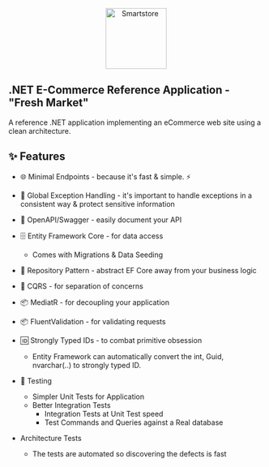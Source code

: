 <p align="center">
	<a>
		<img src="assets/smartstore-icon-whitebg.png" alt="Smartstore" width="120">
	</a>
</p>

## .NET E-Commerce Reference Application - "Fresh Market"

A reference .NET application implementing an eCommerce web site using a clean architecture.

## ✨ Features

- 🌐 Minimal Endpoints - because it's fast & simple. ⚡
- 🔑 Global Exception Handling - it's important to handle exceptions in a consistent way & protect sensitive information
- 📝 OpenAPI/Swagger - easily document your API
- 🗄️ Entity Framework Core - for data access
    - Comes with Migrations & Data Seeding
- 🧩 Repository Pattern - abstract EF Core away from your business logic
- 🔀 CQRS - for separation of concerns
- 📦 MediatR - for decoupling your application
- 📦 FluentValidation - for validating requests
- 🆔 Strongly Typed IDs - to combat primitive obsession
    - Entity Framework can automatically convert the int, Guid, nvarchar(..) to strongly typed ID.
      
- 🧪 Testing
    - Simpler Unit Tests for Application
    - Better Integration Tests
        - Integration Tests at Unit Test speed
        - Test Commands and Queries against a Real database

- Architecture Tests
    - The tests are automated so discovering the defects is fast
<!-- Commenting out pending #101  - Mutation Testing
    - Test our tests!
    - Helps discover the false-positives in our tests
      - you will know when your tests pass when they should have failed
    - Inserts bugs into the production code to make sure our tests are effective and testing the right behavior
    - Using [Stryker Mutator](https://stryker-mutator.io/) -->
